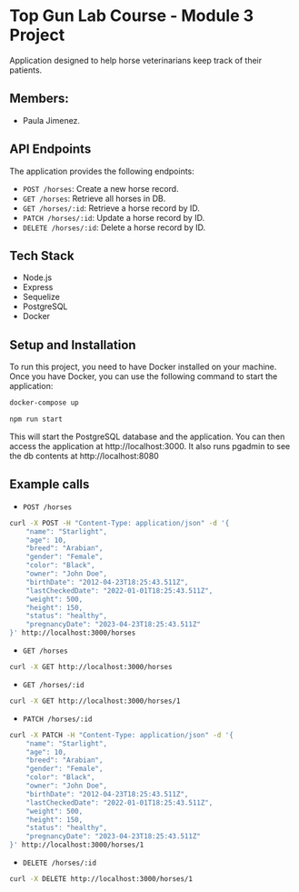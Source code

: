 # Top Gun Lab Course - Module 3 Project

Application designed to help horse veterinarians keep track of their patients.

## Members:

- Paula Jimenez.

## API Endpoints

The application provides the following endpoints:

- `POST /horses`: Create a new horse record.
- `GET /horses`: Retrieve all horses in DB.
- `GET /horses/:id`: Retrieve a horse record by ID.
- `PATCH /horses/:id`: Update a horse record by ID.
- `DELETE /horses/:id`: Delete a horse record by ID.

## Tech Stack

- Node.js
- Express
- Sequelize
- PostgreSQL
- Docker

## Setup and Installation

To run this project, you need to have Docker installed on your machine. Once you have Docker, you can use the following command to start the application:

```bash
docker-compose up
```

```bash
npm run start
```

This will start the PostgreSQL database and the application. You can then access the application at http://localhost:3000.
It also runs pgadmin to see the db contents at http://localhost:8080

## Example calls

- `POST /horses`

```bash
curl -X POST -H "Content-Type: application/json" -d '{
    "name": "Starlight",
    "age": 10,
    "breed": "Arabian",
    "gender": "Female",
    "color": "Black",
    "owner": "John Doe",
    "birthDate": "2012-04-23T18:25:43.511Z",
    "lastCheckedDate": "2022-01-01T18:25:43.511Z",
    "weight": 500,
    "height": 150,
    "status": "healthy",
    "pregnancyDate": "2023-04-23T18:25:43.511Z"
}' http://localhost:3000/horses
```

- `GET /horses`

```bash
curl -X GET http://localhost:3000/horses
```

- `GET /horses/:id`

```bash
curl -X GET http://localhost:3000/horses/1
```

- `PATCH /horses/:id`

```bash
curl -X PATCH -H "Content-Type: application/json" -d '{
    "name": "Starlight",
    "age": 10,
    "breed": "Arabian",
    "gender": "Female",
    "color": "Black",
    "owner": "John Doe",
    "birthDate": "2012-04-23T18:25:43.511Z",
    "lastCheckedDate": "2022-01-01T18:25:43.511Z",
    "weight": 500,
    "height": 150,
    "status": "healthy",
    "pregnancyDate": "2023-04-23T18:25:43.511Z"
}' http://localhost:3000/horses/1
```

- `DELETE /horses/:id`

```bash
curl -X DELETE http://localhost:3000/horses/1
```
